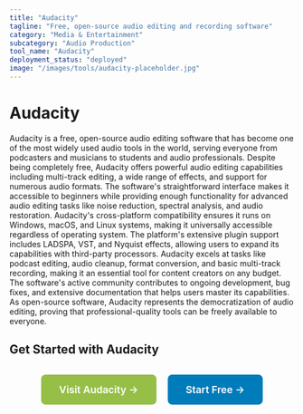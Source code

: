 ```yaml
---
title: "Audacity"
tagline: "Free, open-source audio editing and recording software"
category: "Media & Entertainment"
subcategory: "Audio Production"
tool_name: "Audacity"
deployment_status: "deployed"
image: "/images/tools/audacity-placeholder.jpg"
---
```


# Audacity

Audacity is a free, open-source audio editing software that has become one of the most widely used audio tools in the world, serving everyone from podcasters and musicians to students and audio professionals. Despite being completely free, Audacity offers powerful audio editing capabilities including multi-track editing, a wide range of effects, and support for numerous audio formats. The software's straightforward interface makes it accessible to beginners while providing enough functionality for advanced audio editing tasks like noise reduction, spectral analysis, and audio restoration. Audacity's cross-platform compatibility ensures it runs on Windows, macOS, and Linux systems, making it universally accessible regardless of operating system. The platform's extensive plugin support includes LADSPA, VST, and Nyquist effects, allowing users to expand its capabilities with third-party processors. Audacity excels at tasks like podcast editing, audio cleanup, format conversion, and basic multi-track recording, making it an essential tool for content creators on any budget. The software's active community contributes to ongoing development, bug fixes, and extensive documentation that helps users master its capabilities. As open-source software, Audacity represents the democratization of audio editing, proving that professional-quality tools can be freely available to everyone.

## Get Started with Audacity

<div style="text-align: center; margin: 2rem 0;">
  <a href="https://www.audacityteam.org" target="_blank" rel="noopener noreferrer" style="display: inline-block; background: #96BF47; color: white; padding: 1rem 2rem; text-decoration: none; border-radius: 8px; font-weight: 600; font-size: 1.1rem; margin-right: 1rem;">Visit Audacity →</a>
  <a href="https://www.audacityteam.org/download" target="_blank" rel="noopener noreferrer" style="display: inline-block; background: #007cba; color: white; padding: 1rem 2rem; text-decoration: none; border-radius: 8px; font-weight: 600; font-size: 1.1rem;">Start Free →</a>
</div>
